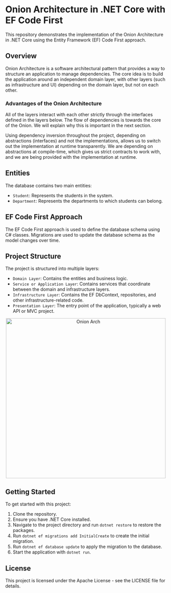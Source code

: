 # Onion Architecture in .NET Core with EF Code First

This repository demonstrates the implementation of the Onion Architecture in .NET Core using the Entity Framework (EF) Code First approach.

## Overview

Onion Architecture is a software architectural pattern that provides a way to structure an application to manage dependencies. The core idea is to build the application around an independent domain layer, with other layers (such as infrastructure and UI) depending on the domain layer, but not on each other.

### Advantages of the Onion Architecture
All of the layers interact with each other strictly through the interfaces defined in the layers below. The flow of dependencies is towards the core of the Onion. We will explain why this is important in the next section.

Using dependency inversion throughout the project, depending on abstractions (interfaces) and not the implementations, allows us to switch out the implementation at runtime transparently. We are depending on abstractions at compile-time, which gives us strict contracts to work with, and we are being provided with the implementation at runtime.

## Entities

The database contains two main entities:

- `Student`: Represents the students in the system.
- `Department`: Represents the departments to which students can belong.

## EF Code First Approach

The EF Code First approach is used to define the database schema using C# classes. Migrations are used to update the database schema as the model changes over time.

## Project Structure

The project is structured into multiple layers:
- `Domain Layer`: Contains the entities and business logic.
- `Service or Application Layer`: Contains services that coordinate between the domain and infrastructure layers.
- `Infrastructure Layer`: Contains the EF DbContext, repositories, and other infrastructure-related code.
- `Presentation Layer`: The entry point of the application, typically a web API or MVC project.
<p align="center">
  <img style="width:500px; hight:500px;" alt="Onion Arch"
    src="https://code-maze.com/wp-content/uploads/2021/07/onion_architecture.jpeg" />
</p>

## Getting Started

To get started with this project:

1. Clone the repository.
2. Ensure you have .NET Core installed.
3. Navigate to the project directory and run `dotnet restore` to restore the packages.
4. Run `dotnet ef migrations add InitialCreate` to create the initial migration.
5. Run `dotnet ef database update` to apply the migration to the database.
6. Start the application with `dotnet run`.

## License

This project is licensed under the  Apache License - see the LICENSE file for details.
